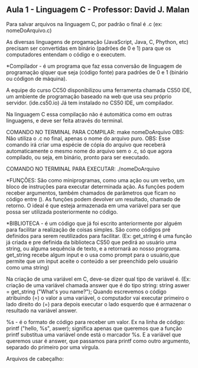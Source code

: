 ## Aula 1 - Linguagem C - Professor: David J. Malan

Para salvar arquivos na linguagem C, por padrão o final é .c (ex: nomeDoArquivo.c)

As diversas linguagens de progamação (JavaScript, Java, C, Phython, etc) precisam ser convertidas em binário (padrões de 0 e 1) para que os computadores entendam o código e o executem. 

*Compilador - é um programa que faz essa conversão de linguagem de programação qlquer que seja (código fonte) para padrões de 0 e 1 (binário ou códigon de máquina).

A equipe do curso CC50 disponibilizou uma ferramenta chamada CS50 IDE, um ambiente de programação baseado na web que usa seu próprio servidor. (ide.cs50.io)
Já tem instalado no CS50 IDE, um compilador.

Na linguagem C essa compilação não é automática como em outras linguagens, e deve ser feita através do terminal.

COMANDO NO TERMINAL PARA COMPILAR: make nomeDoArquivo 
OBS: Não utiliza o .c no final, apenas o nome do arquivo puro.
OBS: Esse comando irá criar uma espécie de cópia do arquivo que receberá automaticamente o mesmo nome do arquivo sem o .c, só que agora compilado, ou seja, em binário, pronto para ser executado.

COMANDO NO TERMINAL PARA EXECUTAR: ./nomeDoArquivo

*FUNÇÔES: São como miniprogramas, como uma ação ou um verbo, um bloco de instruções para executar determinada ação.
As funções podem receber argumentos, também chamados de parâmetros que ficam no código entre (). 
As funções podem devolver um resultado, chamado de retorno. O ideal é que esteja armazenada em uma variável para ser que possa ser utilizada posteriormente no código.

*BIBLIOTECA - é um código que já foi escrito anteriormente por alguém para facilitar a realização de coisas simples. São como códigos pré definidos para serem reutilizados para facilitar.
(Ex: get_string é uma função já criada e pre definida da biblioteca CS50 que pedirá ao usuário uma string, ou alguma sequência de texto, e a retornará ao nosso programa. get_string recebe algum input e o usa como prompt para o usuário,que permite que um input aceite o conteúdo a ser preenchido pelo usuário como uma string) 

Na criação de uma variável em C, deve-se dizer qual tipo de variável é. (Ex: criação de uma variável chamada answer que é do tipo string:
                             string aswer = get_string ("What's you name?");
Quando escrevemos o código atribuindo (=) o valor a uma variável, o computador vai executar primeiro o lado direito do (=) para depois executar o lado esquerdo que é armazenar o resultado na variável answer.

%s - é o formato de código para receber um valor. Ex na linha de código: printf ("hello, %s", aswer);
significa apenas que queremos que a função printf substitua uma variável onde está o marcador %s. E a variável que queremos usar é answer, que passamos para printf como outro argumento, separado do primeiro por uma vírgula.


Arquivos de cabeçalho:
